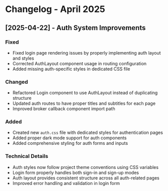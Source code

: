 # Changelog - April 2025

## [2025-04-22] - Auth System Improvements

### Fixed
- Fixed login page rendering issues by properly implementing auth layout and styles
- Corrected AuthLayout component usage in routing configuration
- Added missing auth-specific styles in dedicated CSS file

### Changed
- Refactored Login component to use AuthLayout instead of duplicating structure
- Updated auth routes to have proper titles and subtitles for each page
- Improved broker callback component import path

### Added
- Created new `auth.css` file with dedicated styles for authentication pages
- Added proper dark mode support for auth components
- Added comprehensive styling for auth forms and inputs

### Technical Details
- Auth styles now follow project theme conventions using CSS variables
- Login form properly handles both sign-in and sign-up modes
- Auth layout provides consistent structure across all auth-related pages
- Improved error handling and validation in login form 